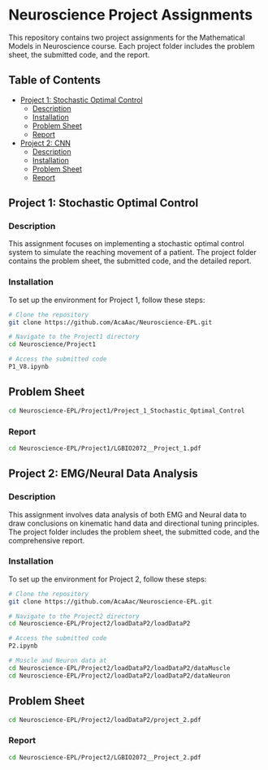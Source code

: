 # Neuroscience Project Assignments

This repository contains two project assignments for the Mathematical Models in Neuroscience course. Each project folder includes the problem sheet, the submitted code, and the report.

## Table of Contents

- [Project 1: Stochastic Optimal Control](#project-1-neuroscience)
  - [Description](#description)
  - [Installation](#installation)
  - [Problem Sheet](#problem-sheet)
  - [Report](#report-1)
- [Project 2: CNN](#project-2-emg_neural-data_analysis)
  - [Description](#description)
  - [Installation](#installation)
  - [Problem Sheet](#problem-sheet)
  - [Report](#report-2)

## Project 1: Stochastic Optimal Control

### Description

This assignment focuses on implementing a stochastic optimal control system to simulate the reaching movement of a patient. The project folder contains the problem sheet, the submitted code, and the detailed report.

### Installation

To set up the environment for Project 1, follow these steps:

```bash
# Clone the repository
git clone https://github.com/AcaAac/Neuroscience-EPL.git

# Navigate to the Project1 directory
cd Neuroscience/Project1

# Access the submitted code
P1_V8.ipynb


```

## Problem Sheet
```bash
cd Neuroscience-EPL/Project1/Project_1_Stochastic_Optimal_Control
```

### Report
```bash
cd Neuroscience-EPL/Project1/LGBIO2072__Project_1.pdf
```
## Project 2: EMG/Neural Data Analysis

### Description

This assignment involves data analysis of both EMG and Neural data to draw conclusions on kinematic hand data and directional tuning principles. The project folder includes the problem sheet, the submitted code, and the comprehensive report.

### Installation

To set up the environment for Project 2, follow these steps:

```bash
# Clone the repository
git clone https://github.com/AcaAac/Neuroscience-EPL.git

# Navigate to the Project2 directory
cd Neuroscience-EPL/Project2/loadDataP2/loadDataP2

# Access the submitted code
P2.ipynb

# Muscle and Neuron data at
cd Neuroscience-EPL/Project2/loadDataP2/loadDataP2/dataMuscle
cd Neuroscience-EPL/Project2/loadDataP2/loadDataP2/dataNeuron
```

## Problem Sheet
```bash
cd Neuroscience-EPL/Project2/loadDataP2/project_2.pdf
```

### Report
```bash
cd Neuroscience-EPL/Project2/LGBIO2072__Project_2.pdf
```

